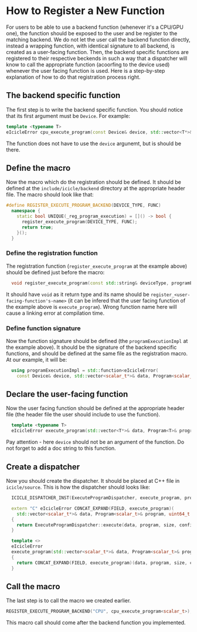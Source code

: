 # How to Register a New Function

For users to be able to use a backend function (whenever it's a CPU/GPU one), the function should be exposed to the user and be register to the matching backend. We do not let the user call the backend function directly, instead a wrapping function, with identical signature to all backend, is created as a user-facing function. Then, the backend specific functions are registered to their respective beckends in such a way that a dispatcher will know to call the appropriate function (acoorfing to the device used) whenever the user facing function is used.
Here is a step-by-step explanation of how to do that registration process right.

## The backend specific function
The first step is to write the backend specific function. You should notice that its first argument must be `Device`. For example:
```cpp
template <typename T>
eIcicleError cpu_execute_program(const Device& device, std::vector<T*>& data, Program<T>& program, uint64_t size, const VecOpsConfig& config)
```
The function does not have to use the `device` argunemt, but is should be there.

## Define the macro
Now the macro which do the registration should be defined. It should be defined at the `include/icicle/backend` directory at the appropriate header file.
The macro should look like that:
```cpp
#define REGISTER_EXECUTE_PROGRAM_BACKEND(DEVICE_TYPE, FUNC)                                                            
  namespace {                                                                                                          
    static bool UNIQUE(_reg_program_execution) = []() -> bool {                                                        
      register_execute_program(DEVICE_TYPE, FUNC);                                                                     
      return true;                                                                                                     
    }();                                                                                                               
  }
```

### Define the registration function
The registration function (`register_execute_program` at the example above) should be defined just before the macro:
```cpp
  void register_execute_program(const std::string& deviceType, programExecutionImpl);
```
It should have `void` as it return type and its name should be `register_<user-facing-function's-name>` (it can be infered that the user facing function of the example above is `execute_program`). Wrong function name here will cause a linking error at compilation time.

### Define function signature
Now the function signature should be defined (the `programExecutionImpl` at the example above). It should be the signature of the backend specific functions, and should be defined at the same file as the registration macro.
At our example, it will be:
```cpp
  using programExecutionImpl = std::function<eIcicleError(
    const Device& device, std::vector<scalar_t*>& data, Program<scalar_t>& program, uint64_t size, const VecOpsConfig& config)>;
```

## Declare the user-facing function
Now the user facing function should be defined at the appropriate header file (the header file the user should include to use the function).

```cpp
  template <typename T>
  eIcicleError execute_program(std::vector<T*>& data, Program<T>& program, uint64_t size, const VecOpsConfig& config);
```
Pay attention - here `device` should not be an argument of the function.
Do not forget to add a doc string to this function.

## Create a dispatcher
Now you should create the dispatcher. It should be placed at C++ file in `icicle/source`. This is how the dispatcher should looks like:
```cpp
  ICICLE_DISPATCHER_INST(ExecuteProgramDispatcher, execute_program, programExecutionImpl)

  extern "C" eIcicleError CONCAT_EXPAND(FIELD, execute_program)(
    std::vector<scalar_t*>& data, Program<scalar_t>& program, uint64_t size, const VecOpsConfig& config)
  {
    return ExecuteProgramDispatcher::execute(data, program, size, config);
  }

  template <>
  eIcicleError
  execute_program(std::vector<scalar_t*>& data, Program<scalar_t>& program, uint64_t size, const VecOpsConfig& config)
  {
    return CONCAT_EXPAND(FIELD, execute_program)(data, program, size, config);
  }
```

## Call the macro
The last step is to call the macro we created earlier.
```cpp
REGISTER_EXECUTE_PROGRAM_BACKEND("CPU", cpu_execute_program<scalar_t>);
```
This macro call should come after the backend function you implemented.
